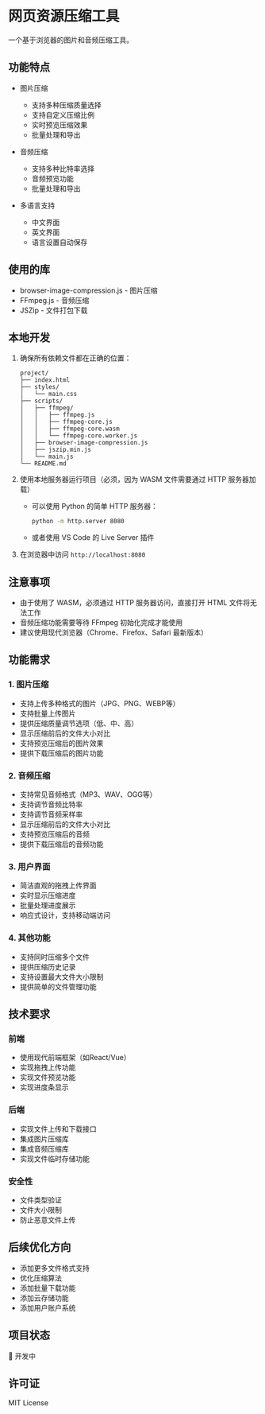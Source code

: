 # 网页资源压缩工具

一个基于浏览器的图片和音频压缩工具。

## 功能特点

- 图片压缩
  - 支持多种压缩质量选择
  - 支持自定义压缩比例
  - 实时预览压缩效果
  - 批量处理和导出

- 音频压缩
  - 支持多种比特率选择
  - 音频预览功能
  - 批量处理和导出

- 多语言支持
  - 中文界面
  - 英文界面
  - 语言设置自动保存

## 使用的库
- browser-image-compression.js - 图片压缩
- FFmpeg.js - 音频压缩
- JSZip - 文件打包下载

## 本地开发

1. 确保所有依赖文件都在正确的位置：
   ```
   project/
   ├── index.html
   ├── styles/
   │   └── main.css
   ├── scripts/
   │   ├── ffmpeg/
   │   │   ├── ffmpeg.js
   │   │   ├── ffmpeg-core.js
   │   │   ├── ffmpeg-core.wasm
   │   │   └── ffmpeg-core.worker.js
   │   ├── browser-image-compression.js
   │   ├── jszip.min.js
   │   └── main.js
   └── README.md
   ```

2. 使用本地服务器运行项目（必须，因为 WASM 文件需要通过 HTTP 服务器加载）
   - 可以使用 Python 的简单 HTTP 服务器：
     ```bash
     python -m http.server 8080
     ```
   - 或者使用 VS Code 的 Live Server 插件

3. 在浏览器中访问 `http://localhost:8080`

## 注意事项

- 由于使用了 WASM，必须通过 HTTP 服务器访问，直接打开 HTML 文件将无法工作
- 音频压缩功能需要等待 FFmpeg 初始化完成才能使用
- 建议使用现代浏览器（Chrome、Firefox、Safari 最新版本）

## 功能需求

### 1. 图片压缩
- 支持上传多种格式的图片（JPG、PNG、WEBP等）
- 支持批量上传图片
- 提供压缩质量调节选项（低、中、高）
- 显示压缩前后的文件大小对比
- 支持预览压缩后的图片效果
- 提供下载压缩后的图片功能

### 2. 音频压缩
- 支持常见音频格式（MP3、WAV、OGG等）
- 支持调节音频比特率
- 支持调节音频采样率
- 显示压缩前后的文件大小对比
- 支持预览压缩后的音频
- 提供下载压缩后的音频功能

### 3. 用户界面
- 简洁直观的拖拽上传界面
- 实时显示压缩进度
- 批量处理进度展示
- 响应式设计，支持移动端访问

### 4. 其他功能
- 支持同时压缩多个文件
- 提供压缩历史记录
- 支持设置最大文件大小限制
- 提供简单的文件管理功能

## 技术要求

### 前端
- 使用现代前端框架（如React/Vue）
- 实现拖拽上传功能
- 实现文件预览功能
- 实现进度条显示

### 后端
- 实现文件上传和下载接口
- 集成图片压缩库
- 集成音频压缩库
- 实现文件临时存储功能

### 安全性
- 文件类型验证
- 文件大小限制
- 防止恶意文件上传

## 后续优化方向
- 添加更多文件格式支持
- 优化压缩算法
- 添加批量下载功能
- 添加云存储功能
- 添加用户账户系统

## 项目状态
🚧 开发中

## 许可证
MIT License 